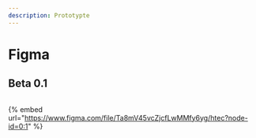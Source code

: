 ```yaml
---
description: Prototypte
---
```


# Figma

## Beta 0.1

<figure><img src="../.gitbook/assets/unknown.png" alt=""><figcaption></figcaption></figure>

{% embed url="https://www.figma.com/file/Ta8mV45vcZjcfLwMMfy6yg/htec?node-id=0:1" %}
